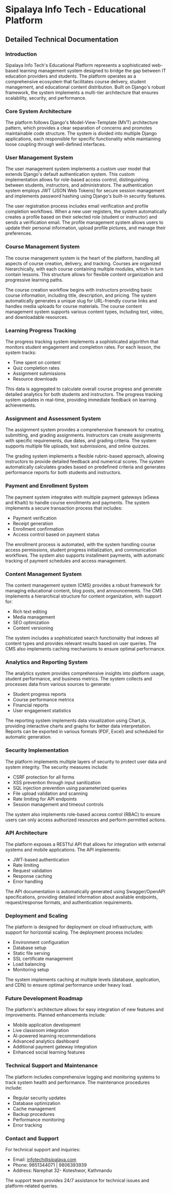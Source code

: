 # Sipalaya Info Tech - Educational Platform
## Detailed Technical Documentation

### Introduction
Sipalaya Info Tech's Educational Platform represents a sophisticated web-based learning management system designed to bridge the gap between IT education providers and students. The platform operates as a comprehensive ecosystem that facilitates course delivery, student management, and educational content distribution. Built on Django's robust framework, the system implements a multi-tier architecture that ensures scalability, security, and performance.

### Core System Architecture
The platform follows Django's Model-View-Template (MVT) architecture pattern, which provides a clear separation of concerns and promotes maintainable code structure. The system is divided into multiple Django applications, each responsible for specific functionality while maintaining loose coupling through well-defined interfaces.

### User Management System
The user management system implements a custom user model that extends Django's default authentication system. This custom implementation allows for role-based access control, distinguishing between students, instructors, and administrators. The authentication system employs JWT (JSON Web Tokens) for secure session management and implements password hashing using Django's built-in security features.

The user registration process includes email verification and profile completion workflows. When a new user registers, the system automatically creates a profile based on their selected role (student or instructor) and sends a verification email. The profile management system allows users to update their personal information, upload profile pictures, and manage their preferences.

### Course Management System
The course management system is the heart of the platform, handling all aspects of course creation, delivery, and tracking. Courses are organized hierarchically, with each course containing multiple modules, which in turn contain lessons. This structure allows for flexible content organization and progressive learning paths.

The course creation workflow begins with instructors providing basic course information, including title, description, and pricing. The system automatically generates a unique slug for URL-friendly course links and handles media uploads for course materials. The course content management system supports various content types, including text, video, and downloadable resources.

### Learning Progress Tracking
The progress tracking system implements a sophisticated algorithm that monitors student engagement and completion rates. For each lesson, the system tracks:
- Time spent on content
- Quiz completion rates
- Assignment submissions
- Resource downloads

This data is aggregated to calculate overall course progress and generate detailed analytics for both students and instructors. The progress tracking system updates in real-time, providing immediate feedback on learning achievements.

### Assignment and Assessment System
The assignment system provides a comprehensive framework for creating, submitting, and grading assignments. Instructors can create assignments with specific requirements, due dates, and grading criteria. The system supports multiple file uploads, text submissions, and online quizzes.

The grading system implements a flexible rubric-based approach, allowing instructors to provide detailed feedback and numerical scores. The system automatically calculates grades based on predefined criteria and generates performance reports for both students and instructors.

### Payment and Enrollment System
The payment system integrates with multiple payment gateways (eSewa and Khalti) to handle course enrollments and payments. The system implements a secure transaction process that includes:
- Payment verification
- Receipt generation
- Enrollment confirmation
- Access control based on payment status

The enrollment process is automated, with the system handling course access permissions, student progress initialization, and communication workflows. The system also supports installment payments, with automatic tracking of payment schedules and access management.

### Content Management System
The content management system (CMS) provides a robust framework for managing educational content, blog posts, and announcements. The CMS implements a hierarchical structure for content organization, with support for:
- Rich text editing
- Media management
- SEO optimization
- Content versioning

The system includes a sophisticated search functionality that indexes all content types and provides relevant results based on user queries. The CMS also implements caching mechanisms to ensure optimal performance.

### Analytics and Reporting System
The analytics system provides comprehensive insights into platform usage, student performance, and business metrics. The system collects and processes data from various sources to generate:
- Student progress reports
- Course performance metrics
- Financial reports
- User engagement statistics

The reporting system implements data visualization using Chart.js, providing interactive charts and graphs for better data interpretation. Reports can be exported in various formats (PDF, Excel) and scheduled for automatic generation.

### Security Implementation
The platform implements multiple layers of security to protect user data and system integrity. The security measures include:
- CSRF protection for all forms
- XSS prevention through input sanitization
- SQL injection prevention using parameterized queries
- File upload validation and scanning
- Rate limiting for API endpoints
- Session management and timeout controls

The system also implements role-based access control (RBAC) to ensure users can only access authorized resources and perform permitted actions.

### API Architecture
The platform exposes a RESTful API that allows for integration with external systems and mobile applications. The API implements:
- JWT-based authentication
- Rate limiting
- Request validation
- Response caching
- Error handling

The API documentation is automatically generated using Swagger/OpenAPI specifications, providing detailed information about available endpoints, request/response formats, and authentication requirements.

### Deployment and Scaling
The platform is designed for deployment on cloud infrastructure, with support for horizontal scaling. The deployment process includes:
- Environment configuration
- Database setup
- Static file serving
- SSL certificate management
- Load balancing
- Monitoring setup

The system implements caching at multiple levels (database, application, and CDN) to ensure optimal performance under heavy load.

### Future Development Roadmap
The platform's architecture allows for easy integration of new features and improvements. Planned enhancements include:
- Mobile application development
- Live classroom integration
- AI-powered learning recommendations
- Advanced analytics dashboard
- Additional payment gateway integration
- Enhanced social learning features

### Technical Support and Maintenance
The platform includes comprehensive logging and monitoring systems to track system health and performance. The maintenance procedures include:
- Regular security updates
- Database optimization
- Cache management
- Backup procedures
- Performance monitoring
- Error tracking

### Contact and Support
For technical support and inquiries:
- Email: infotech@sipalaya.com
- Phone: 9851344071 | 9806393939
- Address: Narephat 32- Koteshwor, Kathmandu

The support team provides 24/7 assistance for technical issues and platform-related queries. 